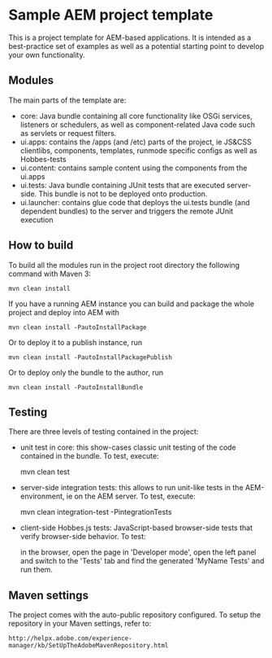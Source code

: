 # Sample AEM project template

This is a project template for AEM-based applications. It is intended as a best-practice set of examples as well as a potential starting point to develop your own functionality.

## Modules

The main parts of the template are:

* core: Java bundle containing all core functionality like OSGi services, listeners or schedulers, as well as component-related Java code such as servlets or request filters.
* ui.apps: contains the /apps (and /etc) parts of the project, ie JS&CSS clientlibs, components, templates, runmode specific configs as well as Hobbes-tests
* ui.content: contains sample content using the components from the ui.apps
* ui.tests: Java bundle containing JUnit tests that are executed server-side. This bundle is not to be deployed onto production.
* ui.launcher: contains glue code that deploys the ui.tests bundle (and dependent bundles) to the server and triggers the remote JUnit execution

## How to build

To build all the modules run in the project root directory the following command with Maven 3:

    mvn clean install

If you have a running AEM instance you can build and package the whole project and deploy into AEM with  

    mvn clean install -PautoInstallPackage
    
Or to deploy it to a publish instance, run

    mvn clean install -PautoInstallPackagePublish
    
Or to deploy only the bundle to the author, run

    mvn clean install -PautoInstallBundle

## Testing

There are three levels of testing contained in the project:

* unit test in core: this show-cases classic unit testing of the code contained in the bundle. To test, execute:

    mvn clean test

* server-side integration tests: this allows to run unit-like tests in the AEM-environment, ie on the AEM server. To test, execute:

    mvn clean integration-test -PintegrationTests

* client-side Hobbes.js tests: JavaScript-based browser-side tests that verify browser-side behavior. To test:

    in the browser, open the page in 'Developer mode', open the left panel and switch to the 'Tests' tab and find the generated 'MyName Tests' and run them.


## Maven settings

The project comes with the auto-public repository configured. To setup the repository in your Maven settings, refer to:

    http://helpx.adobe.com/experience-manager/kb/SetUpTheAdobeMavenRepository.html


